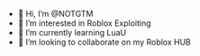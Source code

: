 - 👋 Hi, I’m @NOTGTM
- 👀 I’m interested in Roblox Exploiting
- 🌱 I’m currently learning LuaU
- 💞️ I’m looking to collaborate on my Roblox HUB
